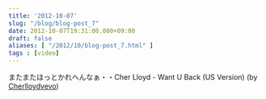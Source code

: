 ```yaml
---
title: '2012-10-07'
slug: "/blog/blog-post_7"
date: 2012-10-07T19:31:00.000+09:00
draft: false
aliases: [ "/2012/10/blog-post_7.html" ]
tags : [video]
---
```


またまたほっとかれへんなぁ・・Cher Lloyd - Want U Back (US Version) (by [Cherlloydvevo](https://www.youtube.com/watch?v=LPgvNlrBfb0&feature=share))